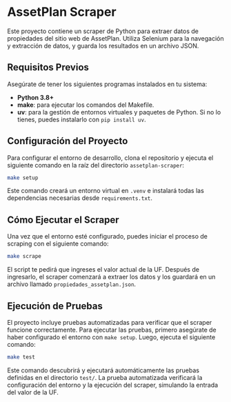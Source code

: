 # AssetPlan Scraper

Este proyecto contiene un scraper de Python para extraer datos de propiedades del sitio web de AssetPlan. Utiliza Selenium para la navegación y extracción de datos, y guarda los resultados en un archivo JSON.

## Requisitos Previos

Asegúrate de tener los siguientes programas instalados en tu sistema:

- **Python 3.8+**
- **make**: para ejecutar los comandos del Makefile.
- **uv**: para la gestión de entornos virtuales y paquetes de Python. Si no lo tienes, puedes instalarlo con `pip install uv`.

## Configuración del Proyecto

Para configurar el entorno de desarrollo, clona el repositorio y ejecuta el siguiente comando en la raíz del directorio `assetplan-scraper`:

```bash
make setup
```

Este comando creará un entorno virtual en `.venv` e instalará todas las dependencias necesarias desde `requirements.txt`.

## Cómo Ejecutar el Scraper

Una vez que el entorno esté configurado, puedes iniciar el proceso de scraping con el siguiente comando:

```bash
make scrape
```

El script te pedirá que ingreses el valor actual de la UF. Después de ingresarlo, el scraper comenzará a extraer los datos y los guardará en un archivo llamado `propiedades_assetplan.json`.

## Ejecución de Pruebas

El proyecto incluye pruebas automatizadas para verificar que el scraper funcione correctamente. Para ejecutar las pruebas, primero asegúrate de haber configurado el entorno con `make setup`. Luego, ejecuta el siguiente comando:

```bash
make test
```

Este comando descubrirá y ejecutará automáticamente las pruebas definidas en el directorio `test/`. La prueba automatizada verificará la configuración del entorno y la ejecución del scraper, simulando la entrada del valor de la UF.
